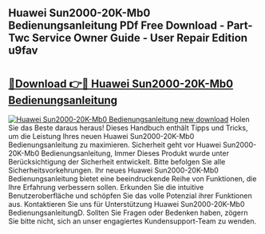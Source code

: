 ## Huawei Sun2000-20K-Mb0 Bedienungsanleitung PDf Free Download - Part-Twc Service Owner Guide - User Repair Edition u9fav

# <h2><a href="http://df21sn.blite.top/?on=Huawei+Sun2000-20K-Mb0+Bedienungsanleitung">🔗Download 👉🔴 Huawei Sun2000-20K-Mb0 Bedienungsanleitung</a></h2>

[![Huawei Sun2000-20K-Mb0 Bedienungsanleitung new download](https://i.imgur.com/lujVjoI.png)](http://df21sn.blite.top/?on=Huawei+Sun2000-20K-Mb0+Bedienungsanleitung)
Holen Sie das Beste daraus heraus! Dieses Handbuch enthält Tipps und Tricks, um die Leistung Ihres neuen Huawei Sun2000-20K-Mb0 Bedienungsanleitung zu maximieren. Sicherheit geht vor Huawei Sun2000-20K-Mb0 Bedienungsanleitung, Immer Dieses Produkt wurde unter Berücksichtigung der Sicherheit entwickelt. Bitte befolgen Sie alle Sicherheitsvorkehrungen. Ihr neues Huawei Sun2000-20K-Mb0 Bedienungsanleitung bietet eine beeindruckende Reihe von Funktionen, die Ihre Erfahrung verbessern sollen. Erkunden Sie die intuitive Benutzeroberfläche und schöpfen Sie das volle Potenzial ihrer Funktionen aus. Kontaktieren Sie uns für Unterstützung Huawei Sun2000-20K-Mb0 BedienungsanleitungD. Sollten Sie Fragen oder Bedenken haben, zögern Sie bitte nicht, sich an unser engagiertes Kundensupport-Team zu wenden.

